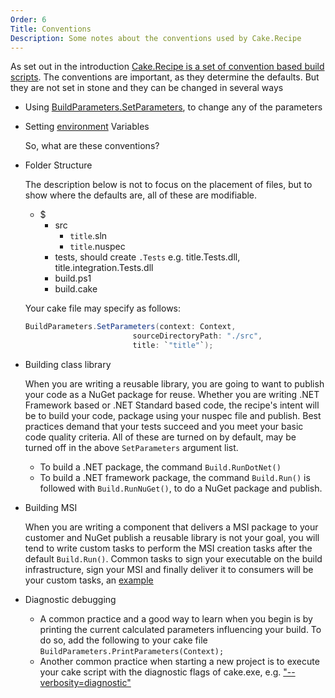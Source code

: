 ```yaml
---
Order: 6
Title: Conventions
Description: Some notes about the conventions used by Cake.Recipe
---
```


As set out in the introduction [Cake.Recipe is a set of convention based build scripts](../). The conventions are important, as they determine the defaults. But they are not set in stone and they can be changed in several ways

* Using [BuildParameters.SetParameters](../fundamentals/set-parameters), to change any of the parameters

* Setting [environment](../fundamentals/environment-variables) Variables

  So, what are these conventions?

* Folder Structure

  The description below is not to focus on the placement of files, but to show where the defaults are, all of these are modifiable.

  * $
    * src
      * `title`.sln
      * `title`.nuspec
    * tests, should create `.Tests` e.g. title.Tests.dll, title.integration.Tests.dll
    * build.ps1
    * build.cake

  Your cake file may specify as follows:

  ```csharp
  BuildParameters.SetParameters(context: Context,
                          sourceDirectoryPath: "./src",
                          title: `"title"`);
  ```

* Building class library

  When you are writing a reusable library, you are going to want to publish your code as a NuGet package for reuse. Whether you are writing .NET Framework based or .NET Standard based code, the recipe's intent will be to build your code, package using your nuspec file and publish. Best practices demand that your tests succeed and you meet your basic code quality criteria. All of these are turned on by default, may be turned off in the above `SetParameters` argument list.

  * To build a .NET package, the command `Build.RunDotNet()`
  * To build a .NET framework package, the command `Build.Run()` is followed with `Build.RunNuGet()`, to do a NuGet package and publish.

* Building MSI

  When you are writing a component that delivers a MSI package to your customer and NuGet publish a reusable library is not your goal, you will tend to write custom tasks to perform the MSI creation tasks after the default `Build.Run()`. Common tasks to sign your executable on the build infrastructure, sign your MSI and finally deliver it to consumers will be your custom tasks, an [example](https://github.com/chocolatey/ChocolateyGUI/blob/develop/recipe.cake)

* Diagnostic debugging

  * A common practice and a good way to learn when you begin is by printing the current calculated parameters influencing your build. To do so, add the following to your cake file
`BuildParameters.PrintParameters(Context);`
  * Another common practice when starting a new project is to execute your cake script with the diagnostic flags of cake.exe, e.g.
["--verbosity=diagnostic"](https://cakebuild.net/docs/cli/usage)
